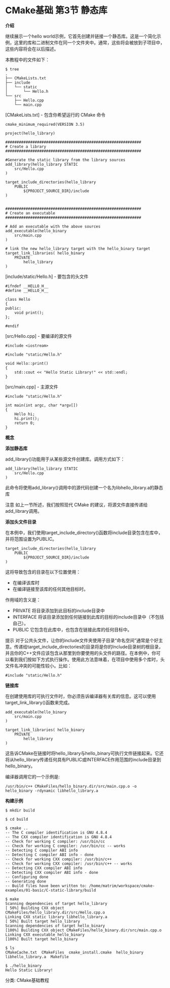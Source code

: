 
# CMake基础 第3节 静态库 #

**介绍**

继续展示一个hello world示例，它首先创建并链接一个静态库。这是一个简化示例，这里的库和二进制文件在同一个文件夹中。通常，这些将会被放到子项目中，这些内容将会在以后描述。

本教程中的文件如下：

```
$ tree
.
├── CMakeLists.txt
├── include
│   └── static
│       └── Hello.h
└── src
    ├── Hello.cpp
    └── main.cpp
```

[CMakeLists.txt] - 包含你希望运行的 CMake 命令

```
cmake_minimum_required(VERSION 3.5)

project(hello_library)

############################################################
# Create a library
############################################################

#Generate the static library from the library sources
add_library(hello_library STATIC 
    src/Hello.cpp
)

target_include_directories(hello_library
    PUBLIC 
        ${PROJECT_SOURCE_DIR}/include
)


############################################################
# Create an executable
############################################################

# Add an executable with the above sources
add_executable(hello_binary 
    src/main.cpp
)

# link the new hello_library target with the hello_binary target
target_link_libraries( hello_binary
    PRIVATE 
        hello_library
)
```

[include/static/Hello.h] - 要包含的头文件

```
#ifndef __HELLO_H__
#define __HELLO_H__

class Hello
{
public:
    void print();
};

#endif
```

[src/Hello.cpp] - 要编译的源文件

```
#include <iostream>

#include "static/Hello.h"

void Hello::print()
{
    std::cout << "Hello Static Library!" << std::endl;
}
```

[src/main.cpp] - 主源文件

```
#include "static/Hello.h"

int main(int argc, char *argv[])
{
    Hello hi;
    hi.print();
    return 0;
}
```

**概念**

**添加静态库**

add_library()功能用于从某些源文件创建库。调用方式如下：

```
add_library(hello_library STATIC
    src/Hello.cpp
)
```

此命令将使用add_library()调用中的源代码创建一个名为libhello_library.a的静态库

注意	如上一节所述，我们按照现代 CMake 的建议，将源文件直接传递给add_library调用。

**添加头文件目录**

在本例中，我们使用target_include_directory()函数将include目录包含在库中，并将范围设置为PUBLIC。

```
target_include_directories(hello_library
    PUBLIC
        ${PROJECT_SOURCE_DIR}/include
)
```

这将导致包含的目录在以下位置使用：

- 在编译该库时
- 在编译链接至该库的任何其他目标时。

作用域的含义是：

- PRIVATE 将目录添加到此目标的include目录中
- INTERFACE 将该目录添加到任何链接到此库的目标的include目录中（不包括自己）。
- PUBLIC 它包含在此库中，也包含在链接此库的任何目标中。

提示	对于公共头文件，让你的include文件夹使用子目录“命名空间”通常是个好主意。传递给target_include_directories的目录将是你的Include目录树的根目录，并且你的C++文件应该包含从那里到你要使用的头文件的路径。在本例中，你可以看到我们按如下方式执行操作。使用此方法意味着，在项目中使用多个库时，头文件名冲突的可能性较小。比如：


    #include "static/Hello.h"

**链接库**

在创建使用库的可执行文件时，你必须告诉编译器有关库的信息。这可以使用target_link_library()函数来完成。

```
add_executable(hello_binary
    src/main.cpp
)

target_link_libraries( hello_binary
    PRIVATE
        hello_library
)
```

这告诉CMake在链接时将hello_library与hello_binary可执行文件链接起来。它还将从hello_library传递任何具有PUBLIC或INTERFACE作用范围的include目录到hello_binary。

编译器调用它的一个示例是:

    /usr/bin/c++ CMakeFiles/hello_binary.dir/src/main.cpp.o -o hello_binary -rdynamic libhello_library.a

**构建示例**

```
$ mkdir build

$ cd build

$ cmake ..
-- The C compiler identification is GNU 4.8.4
-- The CXX compiler identification is GNU 4.8.4
-- Check for working C compiler: /usr/bin/cc
-- Check for working C compiler: /usr/bin/cc -- works
-- Detecting C compiler ABI info
-- Detecting C compiler ABI info - done
-- Check for working CXX compiler: /usr/bin/c++
-- Check for working CXX compiler: /usr/bin/c++ -- works
-- Detecting CXX compiler ABI info
-- Detecting CXX compiler ABI info - done
-- Configuring done
-- Generating done
-- Build files have been written to: /home/matrim/workspace/cmake-examples/01-basic/C-static-library/build

$ make
Scanning dependencies of target hello_library
[ 50%] Building CXX object CMakeFiles/hello_library.dir/src/Hello.cpp.o
Linking CXX static library libhello_library.a
[ 50%] Built target hello_library
Scanning dependencies of target hello_binary
[100%] Building CXX object CMakeFiles/hello_binary.dir/src/main.cpp.o
Linking CXX executable hello_binary
[100%] Built target hello_binary

$ ls
CMakeCache.txt  CMakeFiles  cmake_install.cmake  hello_binary  libhello_library.a  Makefile

$ ./hello_binary
Hello Static Library!
```

 分类: CMake基础教程